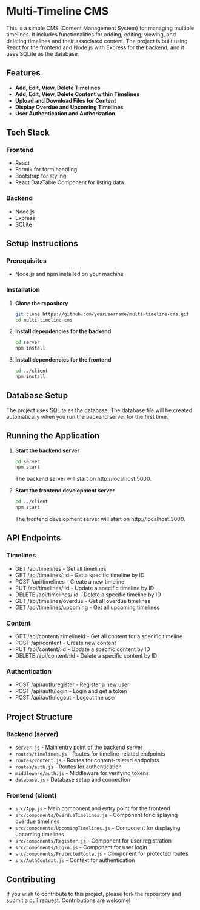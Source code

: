 # Multi-Timeline CMS

This is a simple CMS (Content Management System) for managing multiple timelines. It includes functionalities for adding, editing, viewing, and deleting timelines and their associated content. The project is built using React for the frontend and Node.js with Express for the backend, and it uses SQLite as the database.

## Features

- **Add, Edit, View, Delete Timelines**
- **Add, Edit, View, Delete Content within Timelines**
- **Upload and Download Files for Content**
- **Display Overdue and Upcoming Timelines**
- **User Authentication and Authorization**

## Tech Stack

### Frontend

- React
- Formik for form handling
- Bootstrap for styling
- React DataTable Component for listing data

### Backend

- Node.js
- Express
- SQLite

## Setup Instructions

### Prerequisites

- Node.js and npm installed on your machine

### Installation

1. **Clone the repository**

   ```bash
   git clone https://github.com/yourusername/multi-timeline-cms.git
   cd multi-timeline-cms
   ```

2. **Install dependencies for the backend**

   ```bash
   cd server
   npm install
   ```

3. **Install dependencies for the frontend**

   ```bash
   cd ../client
   npm install
   ```

## Database Setup

The project uses SQLite as the database. The database file will be created automatically when you run the backend server for the first time.

## Running the Application

1. **Start the backend server**

   ```bash
   cd server
   npm start
   ```

   The backend server will start on http://localhost:5000.

2. **Start the frontend development server**

   ```bash
   cd ../client
   npm start
   ```

   The frontend development server will start on http://localhost:3000.

## API Endpoints

### Timelines
- GET /api/timelines - Get all timelines
- GET /api/timelines/:id - Get a specific timeline by ID
- POST /api/timelines - Create a new timeline
- PUT /api/timelines/:id - Update a specific timeline by ID
- DELETE /api/timelines/:id - Delete a specific timeline by ID
- GET /api/timelines/overdue - Get all overdue timelines
- GET /api/timelines/upcoming - Get all upcoming timelines

### Content

- GET /api/content/:timelineId - Get all content for a specific timeline
- POST /api/content - Create new content
- PUT /api/content/:id - Update a specific content by ID
- DELETE /api/content/:id - Delete a specific content by ID

### Authentication

- POST /api/auth/register - Register a new user
- POST /api/auth/login - Login and get a token
- POST /api/auth/logout - Logout the user

## Project Structure

### Backend (server)
- `server.js` - Main entry point of the backend server
- `routes/timelines.js` - Routes for timeline-related endpoints
- `routes/content.js` - Routes for content-related endpoints
- `routes/auth.js` - Routes for authentication
- `middleware/auth.js` - Middleware for verifying tokens
- `database.js` - Database setup and connection

### Frontend (client)

- `src/App.js` - Main component and entry point for the frontend
- `src/components/OverdueTimelines.js` - Component for displaying overdue timelines
- `src/components/UpcomingTimelines.js` - Component for displaying upcoming timelines
- `src/components/Register.js` - Component for user registration
- `src/components/Login.js` - Component for user login
- `src/components/ProtectedRoute.js` - Component for protected routes
- `src/AuthContext.js` - Context for authentication

## Contributing

If you wish to contribute to this project, please fork the repository and submit a pull request. Contributions are welcome!
